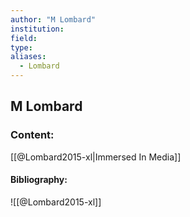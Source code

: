 ```yaml
---
author: "M Lombard"
institution:
field:
type:
aliases:
  - Lombard
---
```


## M Lombard

### Content:
[[@Lombard2015-xl|Immersed In Media]]

#### Bibliography:

![[@Lombard2015-xl]]
